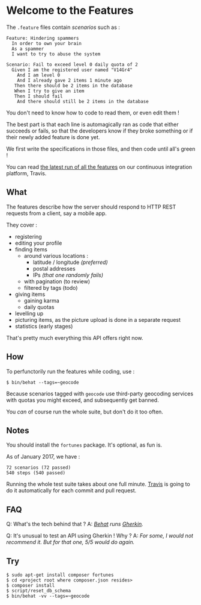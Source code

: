 Welcome to the Features
=======================

The `.feature` files contain _scenarios_ such as :

``` gherkin
Feature: Hindering spammers
  In order to own your brain
  As a spammer
  I want to try to abuse the system

Scenario: Fail to exceed level 0 daily quota of 2
  Given I am the registered user named "V14Gr4"
    And I am level 0
    And I already gave 2 items 1 minute ago
   Then there should be 2 items in the database
   When I try to give an item
   Then I should fail
    And there should still be 2 items in the database
```

You don't need to know how to code to read them, or even edit them !

The best part is that each line is automagically ran as code that either
succeeds or fails, so that the developers know if they broke something
or if their newly added feature is done yet.

We first write the specifications in those files, and then code until all's green !

You can read [the latest run of all the features](https://travis-ci.org/Give2Peer/g2p-server-symfony/)
on our continuous integration platform, Travis.


What
----

The features describe how the server should respond to HTTP REST requests from a
client, say a mobile app.

They cover :
- registering
- editing your profile
- finding items
  - around various locations :
      - latitude / longitude _(preferred)_
      - postal addresses
      - IPs _(that one randomly fails)_
  - with pagination (to review)
  - filtered by tags (todo)
- giving items
  - gaining karma
  - daily quotas
- levelling up
- picturing items, as the picture upload is done in a separate request
- statistics (early stages)

That's pretty much everything this API offers right now.


How
---

To perfunctorily run the features while coding, use :

```
$ bin/behat --tags=~geocode
```

Because scenarios tagged with `geocode` use third-party geocoding services with
quotas you might exceed, and subsequently get banned.

You *can* of course run the whole suite, but don't do it too often.


Notes
-----

You should install the `fortunes` package. It's optional, as fun is.

As of January 2017, we have :

    72 scenarios (72 passed)
    540 steps (540 passed)

Running the whole test suite takes about one full minute.
[Travis](https://travis-ci.org/Give2Peer/g2p-server-symfony/) is going to do it
automatically for each commit and pull request.


FAQ
---

Q: What's the tech behind that ?
A: _[Behat](http://docs.behat.org) runs [Gherkin](http://docs.behat.org/en/v3.0/guides/1.gherkin.html)._

Q: It's unusual to test an API using Gherkin ! Why ?
A: _For some, I would not recommend it. But for that one, 5/5 would do again._


Try
---

```
$ sudo apt-get install composer fortunes
$ cd <project root where composer.json resides>
$ composer install
$ script/reset_db_schema
$ bin/behat -vv --tags=~geocode
```